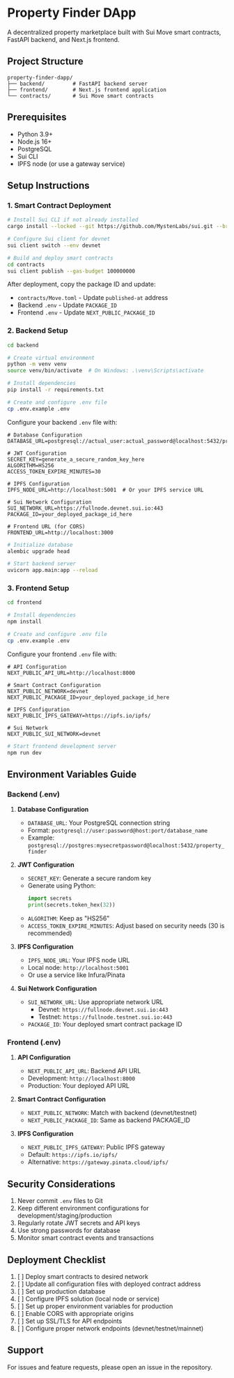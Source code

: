 # Property Finder DApp

A decentralized property marketplace built with Sui Move smart contracts, FastAPI backend, and Next.js frontend.

## Project Structure

```
property-finder-dapp/
├── backend/         # FastAPI backend server
├── frontend/        # Next.js frontend application
└── contracts/       # Sui Move smart contracts
```

## Prerequisites

- Python 3.9+
- Node.js 16+
- PostgreSQL
- Sui CLI
- IPFS node (or use a gateway service)

## Setup Instructions

### 1. Smart Contract Deployment

```bash
# Install Sui CLI if not already installed
cargo install --locked --git https://github.com/MystenLabs/sui.git --branch devnet sui

# Configure Sui client for devnet
sui client switch --env devnet

# Build and deploy smart contracts
cd contracts
sui client publish --gas-budget 100000000
```

After deployment, copy the package ID and update:
- `contracts/Move.toml` - Update `published-at` address
- Backend `.env` - Update `PACKAGE_ID`
- Frontend `.env` - Update `NEXT_PUBLIC_PACKAGE_ID`

### 2. Backend Setup

```bash
cd backend

# Create virtual environment
python -m venv venv
source venv/bin/activate  # On Windows: .\venv\Scripts\activate

# Install dependencies
pip install -r requirements.txt

# Create and configure .env file
cp .env.example .env
```

Configure your backend `.env` file with:
```env
# Database Configuration
DATABASE_URL=postgresql://actual_user:actual_password@localhost:5432/property_finder

# JWT Configuration
SECRET_KEY=generate_a_secure_random_key_here
ALGORITHM=HS256
ACCESS_TOKEN_EXPIRE_MINUTES=30

# IPFS Configuration
IPFS_NODE_URL=http://localhost:5001  # Or your IPFS service URL

# Sui Network Configuration
SUI_NETWORK_URL=https://fullnode.devnet.sui.io:443
PACKAGE_ID=your_deployed_package_id_here

# Frontend URL (for CORS)
FRONTEND_URL=http://localhost:3000
```

```bash
# Initialize database
alembic upgrade head

# Start backend server
uvicorn app.main:app --reload
```

### 3. Frontend Setup

```bash
cd frontend

# Install dependencies
npm install

# Create and configure .env file
cp .env.example .env
```

Configure your frontend `.env` file with:
```env
# API Configuration
NEXT_PUBLIC_API_URL=http://localhost:8000

# Smart Contract Configuration
NEXT_PUBLIC_NETWORK=devnet
NEXT_PUBLIC_PACKAGE_ID=your_deployed_package_id_here

# IPFS Configuration
NEXT_PUBLIC_IPFS_GATEWAY=https://ipfs.io/ipfs/

# Sui Network
NEXT_PUBLIC_SUI_NETWORK=devnet
```

```bash
# Start frontend development server
npm run dev
```

## Environment Variables Guide

### Backend (.env)

1. **Database Configuration**
   - `DATABASE_URL`: Your PostgreSQL connection string
   - Format: `postgresql://user:password@host:port/database_name`
   - Example: `postgresql://postgres:mysecretpassword@localhost:5432/property_finder`

2. **JWT Configuration**
   - `SECRET_KEY`: Generate a secure random key
   - Generate using Python:
     ```python
     import secrets
     print(secrets.token_hex(32))
     ```
   - `ALGORITHM`: Keep as "HS256"
   - `ACCESS_TOKEN_EXPIRE_MINUTES`: Adjust based on security needs (30 is recommended)

3. **IPFS Configuration**
   - `IPFS_NODE_URL`: Your IPFS node URL
   - Local node: `http://localhost:5001`
   - Or use a service like Infura/Pinata

4. **Sui Network Configuration**
   - `SUI_NETWORK_URL`: Use appropriate network URL
     - Devnet: `https://fullnode.devnet.sui.io:443`
     - Testnet: `https://fullnode.testnet.sui.io:443`
   - `PACKAGE_ID`: Your deployed smart contract package ID

### Frontend (.env)

1. **API Configuration**
   - `NEXT_PUBLIC_API_URL`: Backend API URL
   - Development: `http://localhost:8000`
   - Production: Your deployed API URL

2. **Smart Contract Configuration**
   - `NEXT_PUBLIC_NETWORK`: Match with backend (devnet/testnet)
   - `NEXT_PUBLIC_PACKAGE_ID`: Same as backend PACKAGE_ID

3. **IPFS Configuration**
   - `NEXT_PUBLIC_IPFS_GATEWAY`: Public IPFS gateway
   - Default: `https://ipfs.io/ipfs/`
   - Alternative: `https://gateway.pinata.cloud/ipfs/`

## Security Considerations

1. Never commit `.env` files to Git
2. Keep different environment configurations for development/staging/production
3. Regularly rotate JWT secrets and API keys
4. Use strong passwords for database
5. Monitor smart contract events and transactions

## Deployment Checklist

1. [ ] Deploy smart contracts to desired network
2. [ ] Update all configuration files with deployed contract address
3. [ ] Set up production database
4. [ ] Configure IPFS solution (local node or service)
5. [ ] Set up proper environment variables for production
6. [ ] Enable CORS with appropriate origins
7. [ ] Set up SSL/TLS for API endpoints
8. [ ] Configure proper network endpoints (devnet/testnet/mainnet)

## Support

For issues and feature requests, please open an issue in the repository. 